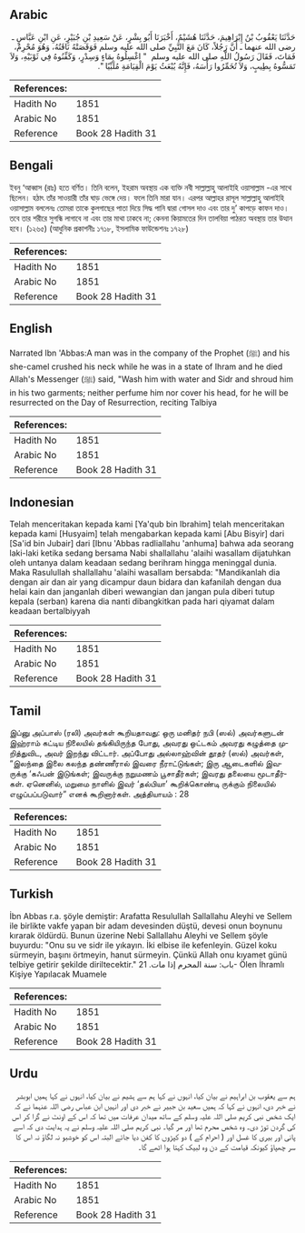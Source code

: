 ## Arabic


<div dir="rtl" lang="ar" style={{fontSize:'larger',backgroundColor:'#f8f9fa',padding:20}}>
حَدَّثَنَا يَعْقُوبُ بْنُ إِبْرَاهِيمَ، حَدَّثَنَا هُشَيْمٌ، أَخْبَرَنَا أَبُو بِشْرٍ، عَنْ سَعِيدِ بْنِ جُبَيْرٍ، عَنِ ابْنِ عَبَّاسٍ ـ رضى الله عنهما ـ أَنَّ رَجُلاً، كَانَ مَعَ النَّبِيِّ صلى الله عليه وسلم فَوَقَصَتْهُ نَاقَتُهُ، وَهُوَ مُحْرِمٌ، فَمَاتَ، فَقَالَ رَسُولُ اللَّهِ صلى الله عليه وسلم ‏ "‏ اغْسِلُوهُ بِمَاءٍ وَسِدْرٍ، وَكَفِّنُوهُ فِي ثَوْبَيْهِ، وَلاَ تَمَسُّوهُ بِطِيبٍ، وَلاَ تُخَمِّرُوا رَأْسَهُ، فَإِنَّهُ يُبْعَثُ يَوْمَ الْقِيَامَةِ مُلَبِّيًا ‏"‏‏.‏
</div>
<div style={{backgroundColor:'#f8f9fa',padding:20, marginBottom: 10}}><table> <thead> <tr> <th>References:</th> <th></th> </tr> </thead> <tbody><tr><td>Hadith No</td><td>1851</td></tr><tr><td>Arabic No</td><td>1851</td></tr><tr><td>Reference</td><td>Book 28 Hadith 31</td></tr></tbody></table></div>

## Bengali


<div dir="ltr" lang="bn" style={{fontSize:'larger',backgroundColor:'#f8f9fa',padding:20}}>
ইবনু ‘আব্বাস (রাঃ) হতে বর্ণিত। তিনি বলেন, ইহরাম অবস্থায় এক ব্যক্তি নবী সাল্লাল্লাহু আলাইহি ওয়াসাল্লাম -এর সাথে ছিলেন। হঠাৎ তাঁর সাওয়ারী তাঁর ঘাড় ভেঙ্গে দেয়। ফলে তিনি মারা যান। এরপর আল্লাহর রাসূল সাল্লাল্লাহু আলাইহি ওয়াসাল্লাম বললেনঃ তোমরা তাকে কুলগাছের পাতা দিয়ে সিদ্ধ পানি দ্বারা গোসল দাও এবং তার দু’ কাপড়ে কাফন দাও। তবে তার শরীরে সুগন্ধি লাগাবে না এবং তার মাথা ঢাকবে না; কেননা কিয়ামতের দিন তালবিয়া পাঠরত অবস্থায় তার উত্থান হবে। (১২৬৫) (আধুনিক প্রকাশনীঃ ১৭১৮, ইসলামিক ফাউন্ডেশনঃ ১৭২৮)
</div>
<div style={{backgroundColor:'#f8f9fa',padding:20, marginBottom: 10}}><table> <thead> <tr> <th>References:</th> <th></th> </tr> </thead> <tbody><tr><td>Hadith No</td><td>1851</td></tr><tr><td>Arabic No</td><td>1851</td></tr><tr><td>Reference</td><td>Book 28 Hadith 31</td></tr></tbody></table></div>

## English


<div dir="ltr" lang="en" style={{fontSize:'larger',backgroundColor:'#f8f9fa',padding:20}}>
Narrated Ibn 'Abbas:A man was in the company of the Prophet (ﷺ) and his she-camel crushed his neck while he was in a state of Ihram and he died Allah's Messenger (ﷺ) said, "Wash him with water and Sidr and shroud him in his two garments; neither perfume him nor cover his head, for he will be resurrected on the Day of Resurrection, reciting Talbiya
</div>
<div style={{backgroundColor:'#f8f9fa',padding:20, marginBottom: 10}}><table> <thead> <tr> <th>References:</th> <th></th> </tr> </thead> <tbody><tr><td>Hadith No</td><td>1851</td></tr><tr><td>Arabic No</td><td>1851</td></tr><tr><td>Reference</td><td>Book 28 Hadith 31</td></tr></tbody></table></div>

## Indonesian


<div dir="ltr" lang="id" style={{fontSize:'larger',backgroundColor:'#f8f9fa',padding:20}}>
Telah menceritakan kepada kami [Ya'qub bin Ibrahim] telah menceritakan kepada kami [Husyaim] telah mengabarkan kepada kami [Abu Bisyir] dari [Sa'id bin Jubair] dari [Ibnu 'Abbas radliallahu 'anhuma] bahwa ada seorang laki-laki ketika sedang bersama Nabi shallallahu 'alaihi wasallam dijatuhkan oleh untanya dalam keadaan sedang berihram hingga meninggal dunia. Maka Rasulullah shallallahu 'alaihi wasallam bersabda: "Mandikanlah dia dengan air dan air yang dicampur daun bidara dan kafanilah dengan dua helai kain dan janganlah diberi wewangian dan jangan pula diberi tutup kepala (serban) karena dia nanti dibangkitkan pada hari qiyamat dalam keadaan bertalbiyyah
</div>
<div style={{backgroundColor:'#f8f9fa',padding:20, marginBottom: 10}}><table> <thead> <tr> <th>References:</th> <th></th> </tr> </thead> <tbody><tr><td>Hadith No</td><td>1851</td></tr><tr><td>Arabic No</td><td>1851</td></tr><tr><td>Reference</td><td>Book 28 Hadith 31</td></tr></tbody></table></div>

## Tamil


<div dir="ltr" lang="ta" style={{fontSize:'larger',backgroundColor:'#f8f9fa',padding:20}}>
இப்னு அப்பாஸ் (ரலி) அவர்கள் கூறியதாவது: ஒரு மனிதர் நபி (ஸல்) அவர்களுடன் இஹ்ராம் கட்டிய நிலையில் தங்கியிருந்த போது, அவரது ஒட்டகம் அவரது கழுத்தை முறித்துவிட, அவர் இறந்து விட்டார். அப்போது அல்லாஹ்வின் தூதர் (ஸல்) அவர்கள், “இலந்தை இலை கலந்த தண்ணீரால் இவரை நீராட்டுங்கள்; இரு ஆடைகளில் இவருக்கு ‘கஃபன் இடுங்கள்; இவருக்கு நறுமணம் பூசாதீர்கள்; இவரது தலையை மூடாதீர்கள். ஏனெனில், மறுமை நாளில் இவர் ‘தல்பியா’ கூறிக்கொண்டி ருக்கும் நிலையில் எழுப்பப்படுவார்” எனக் கூறினார்கள். அத்தியாயம் : 28
</div>
<div style={{backgroundColor:'#f8f9fa',padding:20, marginBottom: 10}}><table> <thead> <tr> <th>References:</th> <th></th> </tr> </thead> <tbody><tr><td>Hadith No</td><td>1851</td></tr><tr><td>Arabic No</td><td>1851</td></tr><tr><td>Reference</td><td>Book 28 Hadith 31</td></tr></tbody></table></div>

## Turkish


<div dir="ltr" lang="tr" style={{fontSize:'larger',backgroundColor:'#f8f9fa',padding:20}}>
İbn Abbas r.a. şöyle demiştir: Arafatta Resulullah Sallallahu Aleyhi ve Sellem ile birlikte vakfe yapan bir adam devesinden düştü, devesi onun boynunu kırarak öldürdü. Bunun üzerine Nebi Sallallahu Aleyhi ve Sellem şöyle buyurdu: "Onu su ve sidr ile yıkayın. İki elbise ile kefenleyin. Güzel koku sürmeyin, başını örtmeyin, hanut sürmeyin. Çünkü Allah onu kıyamet günü telbiye getirir şekilde diriltecektir." باب: سنة المحرم إذا مات. 21- Ölen İhramlı Kişiye Yapılacak Muamele
</div>
<div style={{backgroundColor:'#f8f9fa',padding:20, marginBottom: 10}}><table> <thead> <tr> <th>References:</th> <th></th> </tr> </thead> <tbody><tr><td>Hadith No</td><td>1851</td></tr><tr><td>Arabic No</td><td>1851</td></tr><tr><td>Reference</td><td>Book 28 Hadith 31</td></tr></tbody></table></div>

## Urdu


<div dir="rtl" lang="ur" style={{fontSize:'larger',backgroundColor:'#f8f9fa',padding:20}}>
ہم سے یعقوب بن ابراہیم نے بیان کیا، انہوں نے کہا ہم سے ہشیم نے بیان کیا، انہوں نے کہا ہمیں ابوبشر نے خبر دی، انہوں نے کہا کہ ہمیں سعید بن جبیر نے خبر دی اور انہیں ابن عباس رضی اللہ عنہما نے کہ ایک شخص نبی کریم صلی اللہ علیہ وسلم کے ساتھ میدان عرفات میں تھا کہ اس کے اونٹ نے گرا کر اس کی گردن توڑ دی۔ وہ شخص محرم تھا اور مر گیا۔ نبی کریم صلی اللہ علیہ وسلم نے یہ ہدایت دی کہ اسے پانی اور بیری کا غسل اور ( احرام کے ) دو کپڑوں کا کفن دیا جائے البتہ اس کو خوشبو نہ لگاؤ نہ اس کا سر چھپاؤ کیونکہ قیامت کے دن وہ لبیک کہتا ہوا اٹھے گا۔
</div>
<div style={{backgroundColor:'#f8f9fa',padding:20, marginBottom: 10}}><table> <thead> <tr> <th>References:</th> <th></th> </tr> </thead> <tbody><tr><td>Hadith No</td><td>1851</td></tr><tr><td>Arabic No</td><td>1851</td></tr><tr><td>Reference</td><td>Book 28 Hadith 31</td></tr></tbody></table></div>